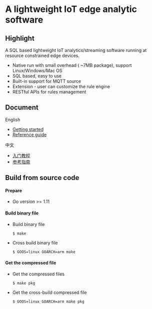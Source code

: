 # A lightweight IoT edge analytic software

## Highlight

A SQL based lightweight IoT analytics/streaming software running at resource constrained edge devices.
- Native run with small overhead ( ~7MB package), support Linux/Windows/Mac OS
- SQL based, easy to use
- Built-in support for MQTT source
- Extension - user can customize the rule engine
- RESTful APIs for rules management

## Document
English
- [Getting started](https://docs.emqx.io/kuiper/en/getting_started.html) 
- [Reference guide](https://docs.emqx.io/kuiper/en/reference.html) 

中文
- [入门教程](./getting_started.md) 
- [参考指南](./index.md)

## Build from source code

#### Prepare

+ Go version >= 1.11

#### Build binary file

+ Build binary file

  ```shell
  $ make
  ```

+ Cross build binary file

  ```shell
  $ GOOS=linux GOARCH=arm make 
  ```

#### Get the compressed file

+ Get the compressed files
 
  ```
  $ make pkg
  ```

+ Get the cross-build compressed file

  ```
  $ GOOS=linux GOARCH=arm make pkg
  ```
  
